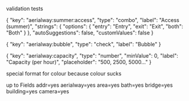 validation tests

{
    "key": "aerialway:summer:access",
    "type": "combo",
    "label": "Access (summer)",
    "strings": {
        "options": {
            "entry": "Entry",
            "exit": "Exit",
            "both": "Both"
        }
    },
    "autoSuggestions": false,
    "customValues": false
}

<chunk id="aerialway:summer:access_type">
    <space/>
    <combo key="aerialway:summer:access" text="Access (summer)">
        <list_entry value="entry" display_value="Entry"/>
        <list_entry value="exit" display_value="Exit"/>
        <list_entry value="both" display_value="Both"/>
    </combo>
    <label text="Placeholder"/>
</chunk>


{
    "key": "aerialway:bubble",
    "type": "check",
    "label": "Bubble"
}


<chunk id="aerialway:bubble_boolean">
    <space/>
    <check key="aerialway:bubble" text="Bubble"/>
    <label text="Placeholder"/>
</chunk>

{
    "key": "aerialway:capacity",
    "type": "number",
    "minValue": 0,
    "label": "Capacity (per hour)",
    "placeholder": "500, 2500, 5000..."
}


<chunk id="aerialway_capacity_text">
    <space/>
    <text key="aerialway:capacity" text="Capacity (per hour)"/>
    <label text="Placeholder"/>
</chunk>


special format for colour because colour sucks

<chunk id="building_colour_text">
    <space/>
    <combo key="building:colour" text="Façade Color">
        <list_entry value="black" display_value="black"/>
        <list_entry value="white" display_value="white"/>
    </combo>
    <label text="Placeholder"/>
</chunk>

up to
Fields
addr=yes
aerialway=yes
area=yes
bath=yes
bridge=yes
building=yes
camera=yes
